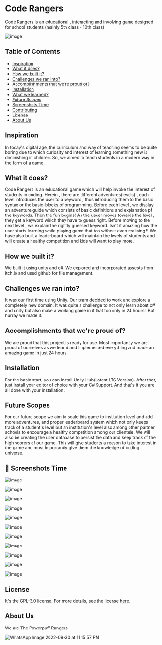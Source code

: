 # Code Rangers


Code Rangers is an educational , interacting and involving game designed for school students (mainly 5th class - 10th class)

![image](https://user-images.githubusercontent.com/77538369/193437336-a26caf20-7c31-48b6-ae7f-696911cc2845.png)

## Table of Contents

- [Inspiration](#inspiration)
- [What it does?](#what-it-does)
- [How we built it?](#how-we-built-it)
- [Challenges we ran into?](#challenges-we-ran-into)
- [Accomplishments that we're proud of?](#accomplishments-that-were-proud-of)
- [Installation](#installation)
- [What we learned?](#what-we-learned)
- [Future Scopes](#future-scope)
- [Screenshots Time](#screenshots-time)
- [Contributing](#contributing)
- [License](#license)
- [About Us](#about-us)

## Inspiration

In today's digital age, the curriculum and way of teaching seems to be quite boring due to which curiosity and interest of learning something new is diminishing in children. So, we aimed to teach students in a modern way in the form of a game.

## What it does?

Code Rangers is an educational game which will help invoke the interest of students in coding. Herein , there are different adventures(levels) , each level introduces the user to a keyword , thus introducing them to the basic syntax or the basic-blocks of programming. Before each level , we display an adventure guide which consists of basic definitions and explanation pf the keywords. Then the fun begins! As the useer moves towards the level , they get a keyword which they have to guess right. Before moving to the next level , we explain the rightly guessed keyword. Isn't it amazing how the user starts learning while playing game that too  without even realising !!
We have also built a leaderboard which will maintain the levels of students and will create a healthy competition and kids will want to play more. 

## How we built it?

We built it using unity and c#.
We explored and incorporated assests from itch.io and used github for file management. 

## Challenges we ran into?

It was our first time using Unity. Our team decided to work and explore a completely new domain.
It was quite a challenge to not only learn about c# and unity but also make a working game in it that too only in 24 hours!! But hurray we made it.



## Accomplishments that we're proud of?

We are proud that this project is ready for use.
Most importantly we are proud of ourselves as we learnt and implemented everything and made an amazing game in just 24 hours.

## Installation

For the basic start, you can install Unity Hub(Latest LTS Version).
After that, just install your editor of choice with your C# Support.
And that's it you are all done with your installation.

## Future Scopes

For our future scope we aim to scale this game to institution level and add more adventures, and proper leaderboard system which not only keeps track of a student's level but an institution's level also among other partner schools to encourage a healthy competition among our clientele.
We will also be creating the user database to persist the data and keep track of the high scorers of our game. This will give students a reason to take interest in the game and most importantly give them the knowledge of coding universe.

## 📸 Screenshots Time

![image](https://user-images.githubusercontent.com/77538369/193439676-065f1b84-c3b2-4971-b833-ddc40f97ef64.png)

![image](https://user-images.githubusercontent.com/77538369/193439681-6ec7dd03-c512-4d25-94e0-bd80b8b96502.png)

![image](https://user-images.githubusercontent.com/77538369/193439796-a52f879f-3926-4f0f-8eae-78eb7ac10ac8.png)

![image](https://user-images.githubusercontent.com/77538369/193439686-0283be30-f735-4efa-b77f-2af3d93f22e0.png)

![image](https://user-images.githubusercontent.com/77538369/193439698-275533bb-0d85-4dda-8df1-a8181a77f5e8.png)

![image](https://user-images.githubusercontent.com/77538369/193439885-eb4c5921-b7c9-447e-9712-6fca0cc16645.png)

![image](https://user-images.githubusercontent.com/77538369/193439981-96e800bf-7107-4eb4-b4b5-af6dc6268653.png)

![image](https://user-images.githubusercontent.com/77538369/193439893-dffd3e0f-8afc-4587-a343-8cfcf237d6b5.png)

![image](https://user-images.githubusercontent.com/77538369/193439706-f3a383d8-133a-455e-b144-01f31ad42f01.png)

![image](https://user-images.githubusercontent.com/77538369/193439711-94cfc797-d024-4897-b95f-b166ccb14430.png)

![image](https://user-images.githubusercontent.com/77538369/193439718-7d888a89-904d-4c41-aa34-4bd29f92f7b8.png)

## License

It's the  GPL-3.0 license. For more details, see the license [here](https://github.com/The-Powerpuff-Rangers/coding-rangers/blob/master/LICENSE).

## About Us

We are The Powerpuff Rangers 

![WhatsApp Image 2022-09-30 at 11 15 57 PM](https://user-images.githubusercontent.com/77538369/193437663-2f69c2a4-4f41-43bf-b881-c4d7968b7e06.jpeg)

